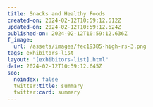 ```yaml
---
title: Snacks and Healthy Foods
created-on: 2024-02-12T10:59:12.612Z
updated-on: 2024-02-12T10:59:12.624Z
published-on: 2024-02-12T10:59:12.636Z
f_image:
  url: /assets/images/fec19385-high-rs-3.png
tags: exhibitors-list
layout: "[exhibitors-list].html"
date: 2024-02-12T10:59:12.645Z
seo:
  noindex: false
  twitter:title: summary
  twitter:card: summary
---
```

